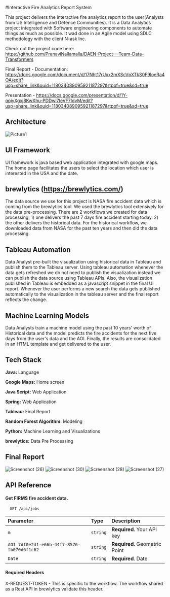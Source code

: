 #Interactive Fire Analytics Report System


This project delivers the interactive fire analytics report to the user(Analysts from US Intelligence and Defence Communities). It is a Data Analytics project integrated with Software engineering components to automate things as much as possible. It wad done in an Agile model using SDLC methodology with the client N-ask Inc.

Check out the project code here: https://github.com/PranaviNallamalla/DAEN-Project---Team-Data-Transformers

Final Report - Documentation: https://docs.google.com/document/d/17Nht17rUxx2mXScVpXTkS0F9loeRa4OA/edit?usp=share_link&ouid=118034089095921187297&rtpof=true&sd=true

Presentation - https://docs.google.com/presentation/d/1Y-qpiyXgxj8KwXhu-PDDwi7IeVF7IdvM/edit?usp=share_link&ouid=118034089095921187297&rtpof=true&sd=true


## Architecture

![Picture1](https://user-images.githubusercontent.com/105023580/167268187-0110c0bc-a2d8-4d11-85da-40d91ca644ca.png)

UI Framework
---------------
UI framework is java based web application integrated with google maps. The home page facilitates the users to select the location which user is interested in the USA  and the date.

brewlytics (https://brewlytics.com/)
------------
The data source we use for this project is NASA fire accident data which is coming from the brewlytics tool. We used the brewlytics tool extensively for the data pre-processing. 
There are 2 workflows we created for data processing, 
	1) one delivers the past 7 days fire accident starting today. 
	2) the other delivers the historical data. For the historical workflow, we downloaded data from NASA for the past ten years and then did the data processing.

Tableau Automation
---------------------

Data Analyst pre-built the visualization using historical data in Tableau and publish them to the Tableau server. Using tableau automation whenever the data gets refreshed we do not need to publish the visualization instead we can publish the data source using Tableau APIs.
Also, the visualization published in Tableau is embedded as a javascript snippet in the final UI report. Whenever the user performs a new search the data gets published automatically to the visualization in the tableau server and the final report reflects the change.

Machine Learning Models
-------------------------
Data Analysts train a machine model using the past 10 years' worth of Historical data and the model predicts the fire accidents for the next five days from the user's data and the AOI.
Finally, the results are consolidated in an HTML template and get delivered to the user.
## Tech Stack

**Java:**  Language

**Google Maps:**  Home screen

**Java Script:**  Web Application

**Spring:**  Web Application

**Tableau:**  Final Report

**Random Forest Algorithm:**  Modeling

**Python:** Machine Learning and Visualizations

**brewlytics:** Data Pre Processing

## Final Report

![Screenshot (26)](https://user-images.githubusercontent.com/105023580/167268474-7b68df87-fba7-4695-8b54-6bcb5eb02a8a.png)
![Screenshot (30)](https://user-images.githubusercontent.com/105023580/167268479-00b2ccaa-8d22-4c43-b1e1-5f1fc076bd63.png)
![Screenshot (28)](https://user-images.githubusercontent.com/105023580/167268477-0eb2572d-c282-4bb8-b53c-515d9f4e460c.png)
![Screenshot (27)](https://user-images.githubusercontent.com/105023580/167268476-b2c7a630-54c0-4c13-8af6-a18d3a2444f9.png)

## API Reference

#### Get FIRMS fire accident data.

```https
  GET /api/jobs
```

| Parameter | Type     | Description                |
| :-------- | :------- | :------------------------- |
| `m` | `string` | **Required**. Your API key |
| `AOI_7df0e2d1-e66b-44f7-8576-fb070d6f1c62` | `string` | **Required**. Geometric Point |
| `Date` | `string` | **Required**. Date |


#### Required Headers

X-REQUEST-TOKEN - This is specific to the workflow. The workflow shared as a Rest API in brewlytics validate this header.
